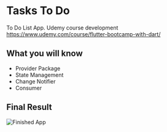# Tasks To Do
To Do List App. Udemy course development https://www.udemy.com/course/flutter-bootcamp-with-dart/

## What you will know
- Provider Package
- State Management
- Change Notifier
- Consumer

## Final Result
![Finished App](https://github.com/thidaswezin1/Images/blob/master/toDo.gif)
